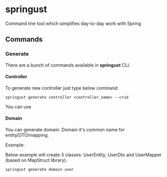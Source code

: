 # springust

Command line tool which simplifies day-to-day work with Spring

## Commands

### Generate

There are a bunch of commands available in **springust** CLI.

#### Controller

To generate new controller just type below command:

```shell
springust generate controller <controller_name> --crud
```

You can use 

#### Domain

You can generate domain. Domain it's common name for entity/DTO/mapping.

Example:

Below example will create 3 classes: UserEntity, UserDto and UserMapper (based on MapStruct library).

```shell
springust generate domain user
```
